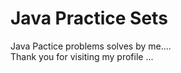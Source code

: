 # Java Practice Sets
Java Pactice problems solves by me....
<br>
Thank you for visiting my profile ...
